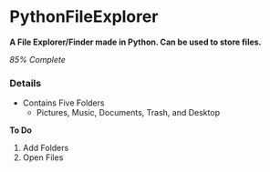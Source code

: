 # PythonFileExplorer

**A File Explorer/Finder made in Python. Can be used to store files.**

*85% Complete*

### Details
- Contains Five Folders
  - Pictures, Music, Documents, Trash, and Desktop

**To Do**
1. Add Folders
2. Open Files
